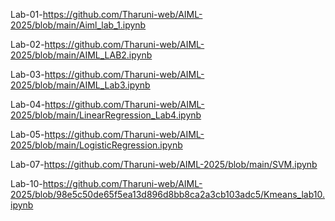 Lab-01-https://github.com/Tharuni-web/AIML-2025/blob/main/Aiml_lab_1.ipynb

Lab-02-https://github.com/Tharuni-web/AIML-2025/blob/main/AIML_LAB2.ipynb

Lab-03-https://github.com/Tharuni-web/AIML-2025/blob/main/AIML_Lab3.ipynb

Lab-04-https://github.com/Tharuni-web/AIML-2025/blob/main/LinearRegression_Lab4.ipynb

Lab-05-https://github.com/Tharuni-web/AIML-2025/blob/main/LogisticRegression.ipynb




Lab-07-https://github.com/Tharuni-web/AIML-2025/blob/main/SVM.ipynb





Lab-10-https://github.com/Tharuni-web/AIML-2025/blob/98e5c50de65f5ea13d896d8bb8ca2a3cb103adc5/Kmeans_lab10.ipynb
